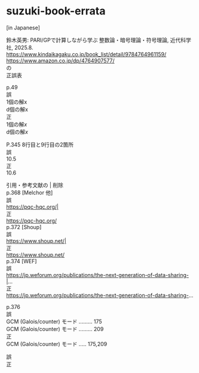 # suzuki-book-errata

[in Japanese]  
  
鈴木英男: PARI/GPで計算しながら学ぶ 整数論・暗号理論・符号理論, 近代科学社, 2025.8. 
https://www.kindaikagaku.co.jp/book_list/detail/9784764961159/  
https://www.amazon.co.jp/dp/4764907577/  
の  
正誤表  
  
p.49  
誤  
1個の解x   
d個の解x  
正  
1個の解$x$   
d個の解$x$  
  
P.345 8行目と9行目の2箇所  
誤  
10.5  
正  
10.6  
  
引用・参考文献の | 削除  
p.368 [Melchor 他]  
誤  
https://pqc-hqc.org/|  
正  
https://pqc-hqc.org/  
p.372 [Shoup]  
誤  
https://www.shoup.net/|  
正  
https://www.shoup.net/  
p.374 [WEF]  
誤  
https://jp.weforum.org/publications/the-next-generation-of-data-sharing-|...  
正  
https://jp.weforum.org/publications/the-next-generation-of-data-sharing-...  
  
p.376  
誤  
GCM (Galois/counter) モード ......... 175  
GCM (Galois/counter) モード ......... 209  
正  
GCM (Galois/counter) モード ..... 175,209  
  
  
誤  
正  
  
